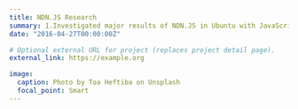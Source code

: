 ```yaml
---
title: NDN.JS Research
summary: 1.Investigated major results of NDN.JS in Ubuntu with JavaScript 2.Explored network environment in NDN framework such as NDNping
date: "2016-04-27T00:00:00Z"

# Optional external URL for project (replaces project detail page).
external_link: https://example.org

image:
  caption: Photo by Toa Heftiba on Unsplash
  focal_point: Smart
---
```

